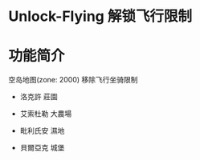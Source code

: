 Unlock-Flying 解锁飞行限制
======

# 功能简介

空岛地图(zone: 2000) 移除飞行坐骑限制

- 洛克許 莊園

- 艾索杜勒 大農場

- 毗利氏安 濕地

- 貝爾亞克 城堡
